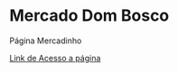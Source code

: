 # Mercado Dom Bosco
 Página Mercadinho

 <a href="https://igorarauj0.github.io/Mercado-Dom-Bosco/">
      Link de Acesso a página
    </a>
